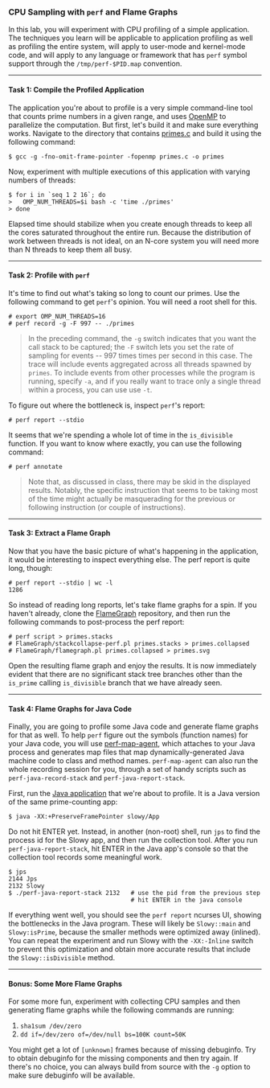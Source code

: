 ### CPU Sampling with `perf` and Flame Graphs

In this lab, you will experiment with CPU profiling of a simple application. The techniques you learn will be applicable to application profiling as well as profiling the entire system, will apply to user-mode and kernel-mode code, and will apply to any language or framework that has `perf` symbol support through the `/tmp/perf-$PID.map` convention.

- - -

#### Task 1: Compile the Profiled Application

The application you're about to profile is a very simple command-line tool that counts prime numbers in a given range, and uses [OpenMP](http://www.openmp.org) to parallelize the computation. But first, let's build it and make sure everything works. Navigate to the directory that contains [primes.c](primes.c) and build it using the following command:

```
$ gcc -g -fno-omit-frame-pointer -fopenmp primes.c -o primes
```

Now, experiment with multiple executions of this application with varying numbers of threads:

```
$ for i in `seq 1 2 16`; do
>   OMP_NUM_THREADS=$i bash -c 'time ./primes'
> done
```

Elapsed time should stabilize when you create enough threads to keep all the cores saturated throughout the entire run. Because the distribution of work between threads is not ideal, on an N-core system you will need more than N threads to keep them all busy.

- - -

#### Task 2: Profile with `perf`

It's time to find out what's taking so long to count our primes. Use the following command to get `perf`'s opinion. You will need a root shell for this.

```
# export OMP_NUM_THREADS=16
# perf record -g -F 997 -- ./primes
```

> In the preceding command, the `-g` switch indicates that you want the call stack to be captured; the `-F` switch lets you set the rate of sampling for events -- 997 times times per second in this case.
> The trace will include events aggregated across all threads spawned by `primes`. To include events from other processes while the program is running, specify `-a`, and if you really want
> to trace only a single thread within a process, you can use use `-t`.

To figure out where the bottleneck is, inspect `perf`'s report:

```
# perf report --stdio
```

It seems that we're spending a whole lot of time in the `is_divisible` function. If you want to know where exactly, you can use the following command:

```
# perf annotate
```

> Note that, as discussed in class, there may be skid in the displayed results. Notably, the specific instruction that seems to be taking most of the time might actually be masquerading for the previous or following instruction (or couple of instructions).

- - -

#### Task 3: Extract a Flame Graph

Now that you have the basic picture of what's happening in the application, it would be interesting to inspect everything else. The perf report is quite long, though:

```
# perf report --stdio | wc -l
1286
```

So instead of reading long reports, let's take flame graphs for a spin. If you haven't already, clone the [FlameGraph](https://github.com/BrendanGregg/FlameGraph) repository, and then run the following commands to post-process the perf report:

```
# perf script > primes.stacks
# FlameGraph/stackcollapse-perf.pl primes.stacks > primes.collapsed
# FlameGraph/flamegraph.pl primes.collapsed > primes.svg
```

Open the resulting flame graph and enjoy the results. It is now immediately evident that there are no significant stack tree branches other than the `is_prime` calling `is_divisible` branch that we have already seen.

- - -

#### Task 4: Flame Graphs for Java Code

Finally, you are going to profile some Java code and generate flame graphs for that as well. To help `perf` figure out the symbols (function names) for your Java code, you will use [perf-map-agent](https://github.com/jrudolph/perf-map-agent), which attaches to your Java process and generates map files that map dynamically-generated Java machine code to class and method names. `perf-map-agent` can also run the whole recording session for you, through a set of handy scripts such as
`perf-java-record-stack` and `perf-java-report-stack`.

First, run the [Java application](slowy/Slowy.java) that we're about to profile. It is a Java version of the same prime-counting app:

```
$ java -XX:+PreserveFramePointer slowy/App
```

Do not hit ENTER yet. Instead, in another (non-root) shell, run `jps` to find the process id for the Slowy app, and then run the collection tool. After you run `perf-java-report-stack`, hit ENTER in the Java app's console so that the collection tool records some meaningful work.

```
$ jps
2144 Jps
2132 Slowy
$ ./perf-java-report-stack 2132   # use the pid from the previous step
                                  # hit ENTER in the java console
```

If everything went well, you should see the `perf report` ncurses UI, showing the bottlenecks in the Java program. These will likely be `Slowy::main` and `Slowy:isPrime`, because the smaller methods were optimized away (inlined). You can repeat the experiment and run Slowy with the `-XX:-Inline` switch to prevent this optimization and obtain more accurate results that include the `Slowy::isDivisible` method.

- - -

#### Bonus: Some More Flame Graphs

For some more fun, experiment with collecting CPU samples and then generating flame graphs while the following commands are running:

1. `sha1sum /dev/zero`
1. `dd if=/dev/zero of=/dev/null bs=100K count=50K`

You might get a lot of `[unknown]` frames because of missing debuginfo. Try to obtain debuginfo for the missing components and then try again. If there's no choice, you can always build from source with the `-g` option to make sure debuginfo will be available.
